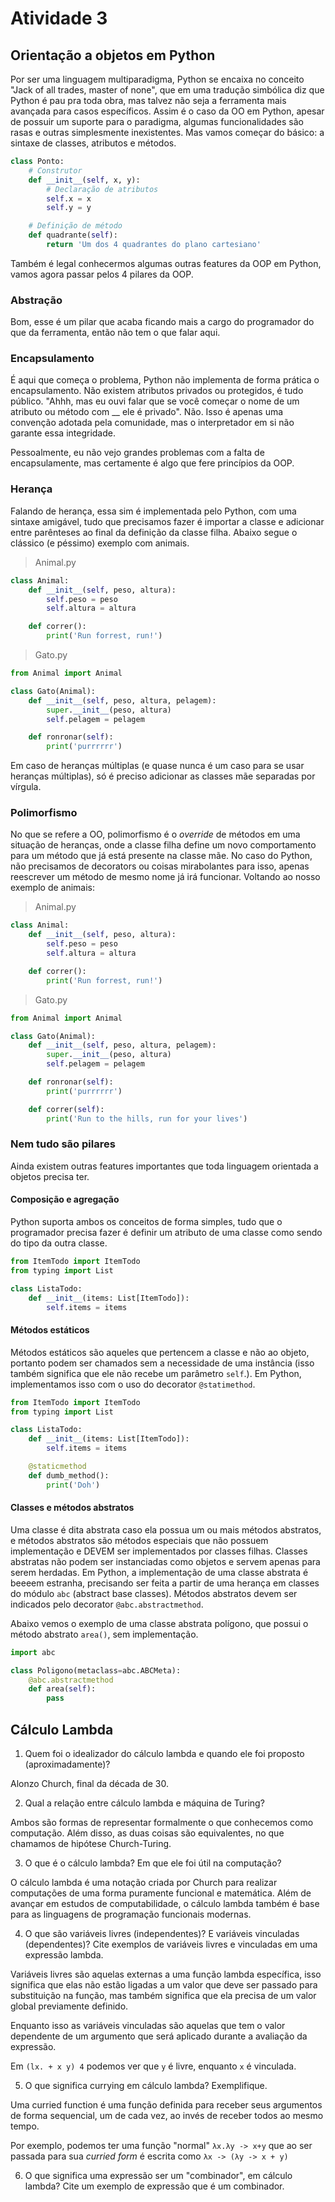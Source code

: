 # Atividade 3

## Orientação a objetos em Python

Por ser uma linguagem multiparadigma, Python se encaixa no conceito "Jack of all trades, master of none", que em uma tradução simbólica diz que Python é pau pra toda obra, mas talvez não seja a ferramenta mais avançada para casos específicos. Assim é o caso da OO em Python, apesar de possuir um suporte para o paradigma, algumas funcionalidades são rasas e outras simplesmente inexistentes. Mas vamos começar do básico: a sintaxe de classes, atributos e métodos.

```python
class Ponto:
    # Construtor
    def __init__(self, x, y):
        # Declaração de atributos
        self.x = x
        self.y = y

    # Definição de método
    def quadrante(self):
        return 'Um dos 4 quadrantes do plano cartesiano'
```

Também é legal conhecermos algumas outras features da OOP em Python, vamos agora passar pelos 4 pilares da OOP.

### Abstração

Bom, esse é um pilar que acaba ficando mais a cargo do programador do que da ferramenta, então não tem o que falar aqui.

### Encapsulamento

É aqui que começa o problema, Python não implementa de forma prática o encapsulamento. Não existem atributos privados ou protegidos, é tudo público. "Ahhh, mas eu ouvi falar que se você começar o nome de um atributo ou método com __ ele é privado". Não. Isso é apenas uma convenção adotada pela comunidade, mas o interpretador em si não garante essa integridade.

Pessoalmente, eu não vejo grandes problemas com a falta de encapsulamente, mas certamente é algo que fere princípios da OOP.

### Herança

Falando de herança, essa sim é implementada pelo Python, com uma sintaxe amigável, tudo que precisamos fazer é importar a classe e adicionar entre parênteses ao final da definição da classe filha. Abaixo segue o clássico (e péssimo) exemplo com animais.

>Animal.py
```python
class Animal:
    def __init__(self, peso, altura):
        self.peso = peso
        self.altura = altura

    def correr():
        print('Run forrest, run!')
```

>Gato.py
```python
from Animal import Animal

class Gato(Animal):
    def __init__(self, peso, altura, pelagem):
        super.__init__(peso, altura)
        self.pelagem = pelagem

    def ronronar(self):
        print('purrrrrr')
```

Em caso de heranças múltiplas (e quase nunca é um caso para se usar heranças múltiplas), só é preciso adicionar as classes mãe separadas por vírgula.

### Polimorfismo

No que se refere a OO, polimorfismo é o _override_ de métodos em uma situação de heranças, onde a classe filha define um novo comportamento para um método que já está presente na classe mãe. No caso do Python, não precisamos de decorators ou coisas mirabolantes para isso, apenas reescrever um método de mesmo nome já irá funcionar. Voltando ao nosso exemplo de animais:

>Animal.py
```python
class Animal:
    def __init__(self, peso, altura):
        self.peso = peso
        self.altura = altura

    def correr():
        print('Run forrest, run!')
```

>Gato.py
```python
from Animal import Animal

class Gato(Animal):
    def __init__(self, peso, altura, pelagem):
        super.__init__(peso, altura)
        self.pelagem = pelagem

    def ronronar(self):
        print('purrrrrr')

    def correr(self):
        print('Run to the hills, run for your lives')
```

### Nem tudo são pilares

Ainda existem outras features importantes que toda linguagem orientada a objetos precisa ter.

#### Composição e agregação

Python suporta ambos os conceitos de forma simples, tudo que o programador precisa fazer é definir um atributo de uma classe como sendo do tipo da outra classe.

```python
from ItemTodo import ItemTodo
from typing import List

class ListaTodo:
    def __init__(items: List[ItemTodo]):
        self.items = items
```

#### Métodos estáticos

Métodos estáticos são aqueles que pertencem a classe e não ao objeto, portanto podem ser chamados sem a necessidade de uma instância (isso também significa que ele não recebe um parâmetro `self`.). Em Python, implementamos isso com o uso do decorator `@statimethod`.

```python
from ItemTodo import ItemTodo
from typing import List

class ListaTodo:
    def __init__(items: List[ItemTodo]):
        self.items = items

    @staticmethod
    def dumb_method():
        print('Doh')
```

#### Classes e métodos abstratos

Uma classe é dita abstrata caso ela possua um ou mais métodos abstratos, e métodos abstratos são métodos especiais que não possuem implementação e DEVEM ser implementados por classes filhas. Classes abstratas não podem ser instanciadas como objetos e servem apenas para serem herdadas. Em Python, a implementação de uma classe abstrata é beeeem estranha, precisando ser feita a partir de uma herança em classes do módulo `abc` (abstract base classes). Métodos abstratos devem ser indicados pelo decorator `@abc.abstractmethod`.

Abaixo vemos o exemplo de uma classe abstrata polígono, que possui o método abstrato `area()`, sem implementação.

```python
import abc

class Poligono(metaclass=abc.ABCMeta):
    @abc.abstractmethod
    def area(self):
        pass
```

## Cálculo Lambda

1. Quem foi o idealizador do cálculo lambda e quando ele foi proposto (aproximadamente)?

Alonzo Church, final da década de 30.

2. Qual a relação entre cálculo lambda e máquina de Turing?

Ambos são formas de representar formalmente o que conhecemos como computação. Além disso, as duas coisas são equivalentes, no que chamamos de hipótese Church-Turing.

3. O que é o cálculo lambda? Em que ele foi útil na computação?

O cálculo lambda é uma notação criada por Church para realizar computações de uma forma puramente funcional e matemática. Além de avançar em estudos de computabilidade, o cálculo lambda também é base para as linguagens de programação funcionais modernas.

4. O que são variáveis livres (independentes)? E variáveis vinculadas (dependentes)? Cite exemplos de variáveis livres e vinculadas em uma expressão lambda.

Variáveis livres são aquelas externas a uma função lambda específica, isso significa que elas não estão ligadas a um valor que deve ser passado para substituição na função, mas também significa que ela precisa de um valor global previamente definido.

Enquanto isso as variáveis vinculadas são aquelas que tem o valor dependente de um argumento que será aplicado durante a avaliação da expressão.

Em `(lx. + x y) 4` podemos ver que `y` é livre, enquanto `x` é vinculada.

5. O que significa currying em cálculo lambda? Exemplifique.

Uma curried function é uma função definida para receber seus argumentos de forma sequencial, um de cada vez, ao invés de receber todos ao mesmo tempo.

Por exemplo, podemos ter uma função "normal" `λx.λy -> x+y` que ao ser passada para sua _curried form_ é escrita como `λx -> (λy -> x + y)`

6. O que significa uma expressão ser um "combinador", em cálculo lambda? Cite um exemplo de expressão que é um combinador.